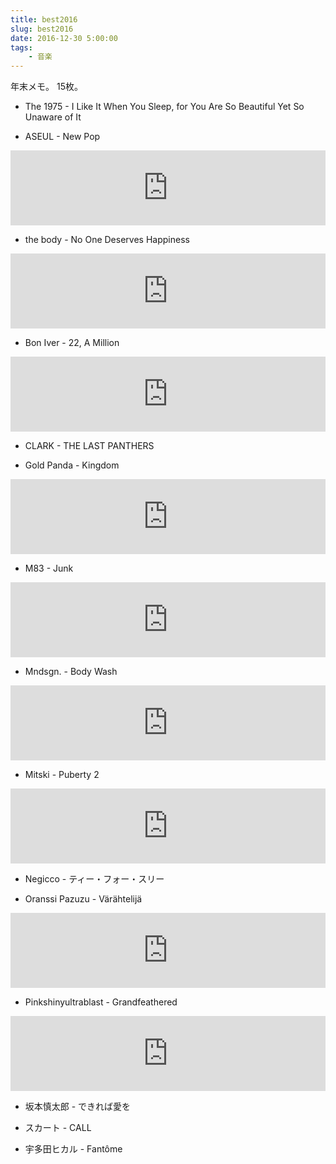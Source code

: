```yaml
---
title: best2016
slug: best2016
date: 2016-12-30 5:00:00
tags:
    - 音楽
---
```

年末メモ。
15枚。
<!--more-->

* The 1975 - I Like It When You Sleep, for You Are So Beautiful Yet So Unaware of It

* ASEUL - New Pop
<iframe style="border: 0; width: 100%; height: 120px;" src="https://bandcamp.com/EmbeddedPlayer/album=4153405463/size=large/bgcol=ffffff/linkcol=0687f5/tracklist=false/artwork=small/transparent=true/" seamless><a href="http://aseulmusic.bandcamp.com/album/new-pop">New Pop by ASEUL</a></iframe>

* the body - No One Deserves Happiness
<iframe style="border: 0; width: 100%; height: 120px;" src="https://bandcamp.com/EmbeddedPlayer/album=4203169008/size=large/bgcol=ffffff/linkcol=0687f5/tracklist=false/artwork=small/transparent=true/" seamless><a href="http://thebody.bandcamp.com/album/no-one-deserves-happiness">No One Deserves Happiness by the body</a></iframe>

* Bon Iver - 22, A Million
<iframe style="border: 0; width: 100%; height: 120px;" src="https://bandcamp.com/EmbeddedPlayer/album=2132950928/size=large/bgcol=ffffff/linkcol=0687f5/tracklist=false/artwork=small/transparent=true/" seamless><a href="http://boniver.bandcamp.com/album/22-a-million">22, A Million by Bon Iver</a></iframe>

* CLARK - THE LAST PANTHERS

* Gold Panda - Kingdom
<iframe style="border: 0; width: 100%; height: 120px;" src="https://bandcamp.com/EmbeddedPlayer/album=992282487/size=large/bgcol=ffffff/linkcol=0687f5/tracklist=false/artwork=small/transparent=true/" seamless><a href="http://goldpanda.bandcamp.com/album/kingdom">Kingdom by Gold Panda</a></iframe>

* M83 - Junk
<iframe style="border: 0; width: 100%; height: 120px;" src="https://bandcamp.com/EmbeddedPlayer/album=1131616182/size=large/bgcol=ffffff/linkcol=0687f5/tracklist=false/artwork=small/transparent=true/" seamless><a href="http://m83band.bandcamp.com/album/junk">Junk by M83</a></iframe>

* Mndsgn. - Body Wash
<iframe style="border: 0; width: 100%; height: 120px;" src="https://bandcamp.com/EmbeddedPlayer/album=4060201446/size=large/bgcol=ffffff/linkcol=0687f5/tracklist=false/artwork=small/transparent=true/" seamless><a href="http://mndsgn.bandcamp.com/album/body-wash">Body Wash by Mndsgn.</a></iframe>

* Mitski - Puberty 2
<iframe style="border: 0; width: 100%; height: 120px;" src="https://bandcamp.com/EmbeddedPlayer/album=2642707299/size=large/bgcol=ffffff/linkcol=0687f5/tracklist=false/artwork=small/transparent=true/" seamless><a href="http://mitski.bandcamp.com/album/puberty-2">Puberty 2 by Mitski</a></iframe>

* Negicco - ティー・フォー・スリー

* Oranssi Pazuzu - Värähtelijä
<iframe style="border: 0; width: 100%; height: 120px;" src="https://bandcamp.com/EmbeddedPlayer/album=3024761501/size=large/bgcol=ffffff/linkcol=0687f5/tracklist=false/artwork=small/transparent=true/" seamless><a href="http://oranssipazuzu.bandcamp.com/album/v-r-htelij">Värähtelijä by Oranssi Pazuzu</a></iframe>

* Pinkshinyultrablast - Grandfeathered
<iframe style="border: 0; width: 100%; height: 120px;" src="https://bandcamp.com/EmbeddedPlayer/album=1174745937/size=large/bgcol=ffffff/linkcol=0687f5/tracklist=false/artwork=small/transparent=true/" seamless><a href="http://pinkshinyultrablast.bandcamp.com/album/grandfeathered">Grandfeathered by Pinkshinyultrablast</a></iframe>

* 坂本慎太郎 - できれば愛を

* スカート - CALL

* 宇多田ヒカル - Fantôme
